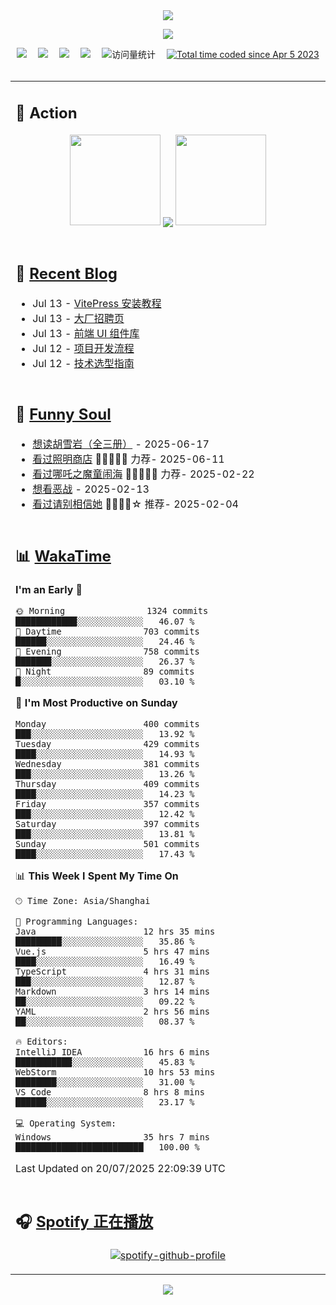<div align="center">

<img src="https://capsule-render.vercel.app/api?type=waving&color=timeGradient&height=300&&section=header&text=HI%20THERE!&fontSize=90&fontAlign=50&fontAlignY=30&desc=I%E2%80%99m%20@LI%20SIR%20%F0%9F%91%8B&descAlign=50&descSize=30&descAlignY=60&animation=twinkling" />

<div align="center">

  <!-- knock code pictures 敲代码的图片 -->
  <img order-radius="100px" src="https://img.lisir.me/image/my/001.gif"><br>

  <!-- profile logo 个人资料徽标 -->
  <div align="center">
    <a href="https://lisir.me/" title="点击跳转"><img src="https://img.shields.io/badge/Blog-%E4%B8%AA%E4%BA%BA%E5%8D%9A%E5%AE%A2-red"></a>&emsp;
    <a href="https://photo.lisir.me/" title="点击跳转"><img src="https://img.shields.io/badge/Photo-%E6%97%B6%E5%85%89%E7%9B%B8%E5%86%8C-blue"></a>&emsp;
    <a href="https://cloud.lisir.me/" title="点击跳转"><img src="https://img.shields.io/badge/Cloud%20Disk-%E6%88%91%E7%9A%84%E4%BA%91%E7%9B%98-green"></a>&emsp;
    <a href="https://nz.lisir.me/" title="点击跳转"><img src="https://img.shields.io/badge/%E5%93%AA%E5%90%92-%E7%9B%91%E6%8E%A7%E9%9D%A2%E6%9D%BF-blueviolet"></a>&emsp;
    <!-- visitor -->
    <img src="https://komarev.com/ghpvc/?username=wkwbk&label=Views&color=orange&style=flat" alt="访问量统计" />&emsp;
    <a href="https://wakatime.com/@2237354f-824a-4472-ae76-c1eca96c8908"><img src="https://wakatime.com/badge/user/2237354f-824a-4472-ae76-c1eca96c8908.svg" alt="Total time coded since Apr 5 2023" /></a>
  </div>

</div>

<br>

<div align="center">

<table>

<tr><td>

## 🚀 Action

<!-- github-readme-streak-stats 连续提交代码天数记录 -->
<div align="center">
  <img width="145" src="https://img.lisir.me/image/my/002.png">
  <img align="center" src="https://github-readme-stats.vercel.app/api?username=wkwbk&show_icons=true&theme=transparent">
  <img width="145" src="https://img.lisir.me/image/my/001.png">
</div>

<br>

</td></tr>

<tr><td>

<!-- 近期博客 -->
## 📃 [Recent Blog](https://lisir.me/)

<!-- feed start -->
- Jul 13 - [VitePress 安装教程](https://lisir.me/install)
- Jul 13 - [大厂招聘页](https://lisir.me/Notes/Interview/01.大厂招聘)
- Jul 13 - [前端 UI 组件库](https://lisir.me/Notes/Stack/04.前端-UI-组件库)
- Jul 12 - [项目开发流程](https://lisir.me/Notes/Stack/00.项目开发流程)
- Jul 12 - [技术选型指南](https://lisir.me/Notes/Stack/01.技术选型指南)
<!-- feed end -->

</td></tr>

<tr><td>

<!-- 豆瓣 -->
## 🤾 [Funny Soul](https://movie.douban.com/people/li778057151)

<!-- START_SECTION:douban -->
* <a href='https://book.douban.com/subject/1752349/' target='_blank'>想读胡雪岩（全三册）</a> - 2025-06-17
* <a href='https://movie.douban.com/subject/36318331/' target='_blank'>看过照明商店</a> 🌟🌟🌟🌟🌟 力荐- 2025-06-11
* <a href='https://movie.douban.com/subject/34780991/' target='_blank'>看过哪吒之魔童闹海</a> 🌟🌟🌟🌟🌟 力荐- 2025-02-22
* <a href='https://movie.douban.com/subject/10604851/' target='_blank'>想看恶战</a> - 2025-02-13
* <a href='https://movie.douban.com/subject/35295017/' target='_blank'>看过请别相信她</a> 🌟🌟🌟🌟☆ 推荐- 2025-02-04
<!-- END_SECTION:douban -->

</td></tr>

<tr><td>

<!-- wakatime 统计 -->
## 📊 [WakaTime](https://wakatime.com/@wkwbk)

<!--START_SECTION:waka-->
**I'm an Early 🐤** 

```text
🌞 Morning                1324 commits        ████████████░░░░░░░░░░░░░   46.07 % 
🌆 Daytime                703 commits         ██████░░░░░░░░░░░░░░░░░░░   24.46 % 
🌃 Evening                758 commits         ███████░░░░░░░░░░░░░░░░░░   26.37 % 
🌙 Night                  89 commits          █░░░░░░░░░░░░░░░░░░░░░░░░   03.10 % 
```
📅 **I'm Most Productive on Sunday** 

```text
Monday                   400 commits         ███░░░░░░░░░░░░░░░░░░░░░░   13.92 % 
Tuesday                  429 commits         ████░░░░░░░░░░░░░░░░░░░░░   14.93 % 
Wednesday                381 commits         ███░░░░░░░░░░░░░░░░░░░░░░   13.26 % 
Thursday                 409 commits         ████░░░░░░░░░░░░░░░░░░░░░   14.23 % 
Friday                   357 commits         ███░░░░░░░░░░░░░░░░░░░░░░   12.42 % 
Saturday                 397 commits         ███░░░░░░░░░░░░░░░░░░░░░░   13.81 % 
Sunday                   501 commits         ████░░░░░░░░░░░░░░░░░░░░░   17.43 % 
```


📊 **This Week I Spent My Time On** 

```text
🕑︎ Time Zone: Asia/Shanghai

💬 Programming Languages: 
Java                     12 hrs 35 mins      █████████░░░░░░░░░░░░░░░░   35.86 % 
Vue.js                   5 hrs 47 mins       ████░░░░░░░░░░░░░░░░░░░░░   16.49 % 
TypeScript               4 hrs 31 mins       ███░░░░░░░░░░░░░░░░░░░░░░   12.87 % 
Markdown                 3 hrs 14 mins       ██░░░░░░░░░░░░░░░░░░░░░░░   09.22 % 
YAML                     2 hrs 56 mins       ██░░░░░░░░░░░░░░░░░░░░░░░   08.37 % 

🔥 Editors: 
IntelliJ IDEA            16 hrs 6 mins       ███████████░░░░░░░░░░░░░░   45.83 % 
WebStorm                 10 hrs 53 mins      ████████░░░░░░░░░░░░░░░░░   31.00 % 
VS Code                  8 hrs 8 mins        ██████░░░░░░░░░░░░░░░░░░░   23.17 % 

💻 Operating System: 
Windows                  35 hrs 7 mins       █████████████████████████   100.00 % 
```


 Last Updated on 20/07/2025 22:09:39 UTC
<!--END_SECTION:waka-->

</td></tr>

<tr><td>

## 🎧 [Spotify 正在播放](https://open.spotify.com/user/31s4ftvnfnus65uynvxmxu7rkfom)

<div align="center">

  [![spotify-github-profile](https://spotify-github-profile.kittinanx.com/api/view?uid=31s4ftvnfnus65uynvxmxu7rkfom&cover_image=true&theme=default&show_offline=true&background_color=121212&interchange=true&bar_color_cover=true)](https://spotify-github-profile.kittinanx.com/api/view?uid=31s4ftvnfnus65uynvxmxu7rkfom&redirect=true)

</div>

</td></tr>

</table>

</div>

<img src="https://capsule-render.vercel.app/api?type=waving&color=timeGradient&height=300&&section=footer&text=THE%20END!&fontSize=90&fontAlign=50&fontAlignY=70&desc=Hope%20your%20program%20is%20bug-free!&descAlign=50&descSize=30&descAlignY=40&animation=twinkling" />

</div>
